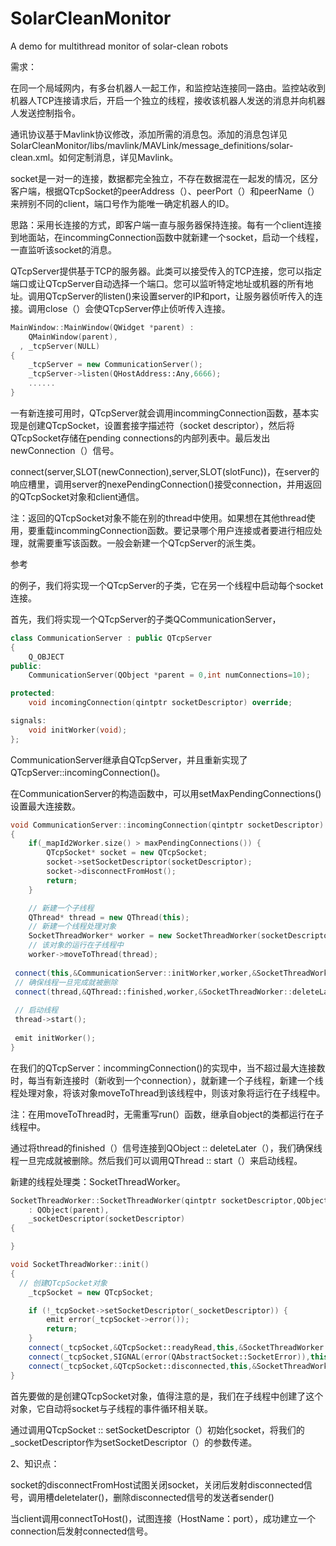 # SolarCleanMonitor
A demo for multithread monitor of solar-clean robots

[QTCPServer]: http://doc.qt.io/archives/qt-5.8/qtcpserver.html
[多线程Server]: http://doc.qt.io/archives/qt-5.8/qtnetwork-threadedfortuneserver-example.html

需求：

在同一个局域网内，有多台机器人一起工作，和监控站连接同一路由。监控站收到机器人TCP连接请求后，开启一个独立的线程，接收该机器人发送的消息并向机器人发送控制指令。

通讯协议基于Mavlink协议修改，添加所需的消息包。添加的消息包详见 SolarCleanMonitor/libs/mavlink/MAVLink/message_definitions/solar-clean.xml。如何定制消息，详见Mavlink。

socket是一对一的连接，数据都完全独立，不存在数据混在一起发的情况，区分客户端，根据QTcpSocket的peerAddress（）、peerPort（）和peerName（）来辨别不同的client，端口号作为能唯一确定机器人的ID。

思路：采用长连接的方式，即客户端一直与服务器保持连接。每有一个client连接到地面站，在incommingConnection函数中就新建一个socket，启动一个线程，一直监听该socket的消息。

QTcpServer提供基于TCP的服务器。此类可以接受传入的TCP连接，您可以指定端口或让QTcpServer自动选择一个端口。您可以监听特定地址或机器的所有地址。调用QTcpServer的listen()来设置server的IP和port，让服务器侦听传入的连接。调用close（）会使QTcpServer停止侦听传入连接。

```c++
MainWindow::MainWindow(QWidget *parent) :
    QMainWindow(parent),
  , _tcpServer(NULL)
{
    _tcpServer = new CommunicationServer();
    _tcpServer->listen(QHostAddress::Any,6666);
    ......
}
```

一有新连接可用时，QTcpServer就会调用incommingConnection函数，基本实现是创建QTcpSocket，设置套接字描述符（socket descriptor），然后将QTcpSocket存储在pending connections的内部列表中。最后发出newConnection（）信号。

connect(server,SLOT(newConnection),server,SLOT(slotFunc))，在server的响应槽里，调用server的nexePendingConnection()接受connection，并用返回的QTcpSocket对象和client通信。

注：返回的QTcpSocket对象不能在别的thread中使用。如果想在其他thread使用，要重载incommingConnection函数。要记录哪个用户连接或者要进行相应处理，就需要重写该函数。一般会新建一个QTcpServer的派生类。

参考

[Threaded Fortune Server]: http://doc.qt.io/archives/qt-5.8/qtnetwork-threadedfortuneserver-example.html	"Threaded Fortune Server"

的例子，我们将实现一个QTcpServer的子类，它在另一个线程中启动每个socket连接。

首先，我们将实现一个QTcpServer的子类QCommunicationServer，

```c++
class CommunicationServer : public QTcpServer
{
    Q_OBJECT
public:
    CommunicationServer(QObject *parent = 0,int numConnections=10);

protected:
    void incomingConnection(qintptr socketDescriptor) override;

signals:
    void initWorker(void);
};
```

CommunicationServer继承自QTcpServer，并且重新实现了QTcpServer::incomingConnection()。

在CommunicationServer的构造函数中，可以用setMaxPendingConnections()设置最大连接数。

```c++
void CommunicationServer::incomingConnection(qintptr socketDescriptor)
{
    if(_mapId2Worker.size() > maxPendingConnections()) {
        QTcpSocket* socket = new QTcpSocket;
        socket->setSocketDescriptor(socketDescriptor);
        socket->disconnectFromHost();
        return;
    }

    // 新建一个子线程
    QThread* thread = new QThread(this);
    // 新建一个线程处理对象
    SocketThreadWorker* worker = new SocketThreadWorker(socketDescriptor);
    // 该对象的运行在子线程中
    worker->moveToThread(thread);
 
 connect(this,&CommunicationServer::initWorker,worker,&SocketThreadWorker::init);
 // 确保线程一旦完成就被删除
 connect(thread,&QThread::finished,worker,&SocketThreadWorker::deleteLater);
 
 // 启动线程
 thread->start();
   
 emit initWorker();
}
```

在我们的QTcpServer：incommingConnection()的实现中，当不超过最大连接数时，每当有新连接时（新收到一个connection），就新建一个子线程，新建一个线程处理对象，将该对象moveToThread到该线程中，则该对象将运行在子线程中。

注：在用moveToThread时，无需重写run(）函数，继承自object的类都运行在子线程中。

通过将thread的finished（）信号连接到QObject :: deleteLater（），我们确保线程一旦完成就被删除。然后我们可以调用QThread :: start（）来启动线程。

新建的线程处理类：SocketThreadWorker。

```c++
SocketThreadWorker::SocketThreadWorker(qintptr socketDescriptor,QObject *parent)
    : QObject(parent),
    _socketDescriptor(socketDescriptor)
{

}

void SocketThreadWorker::init()
{
  // 创建QTcpSocket对象
    _tcpSocket = new QTcpSocket;

    if (!_tcpSocket->setSocketDescriptor(_socketDescriptor)) {
        emit error(_tcpSocket->error());
        return;
    }
    connect(_tcpSocket,&QTcpSocket::readyRead,this,&SocketThreadWorker::_receiveMessage,Qt::DirectConnection);//in the same thread
    connect(_tcpSocket,SIGNAL(error(QAbstractSocket::SocketError)),this,SLOT(_errorMsg(QAbstractSocket::SocketError)));
    connect(_tcpSocket,&QTcpSocket::disconnected,this,&SocketThreadWorker::_disconnect,Qt::DirectConnection);
}
```

首先要做的是创建QTcpSocket对象，值得注意的是，我们在子线程中创建了这个对象，它自动将socket与子线程的事件循环相关联。

通过调用QTcpSocket :: setSocketDescriptor（）初始化socket，将我们的_socketDescriptor作为setSocketDescriptor（）的参数传递。

2、知识点：

socket的disconnectFromHost试图关闭socket，关闭后发射disconnected信号，调用槽deletelater()，删除disconnected信号的发送者sender()

当client调用connectToHost()，试图连接（HostName：port），成功建立一个connection后发射connected信号。